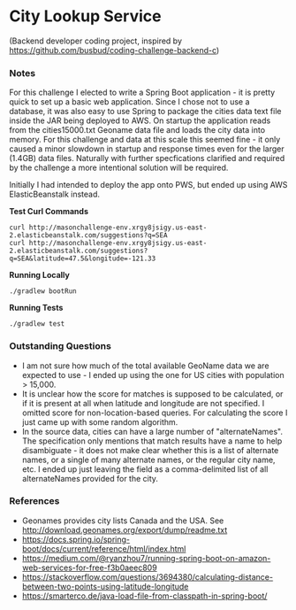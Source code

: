 # City Lookup Service

(Backend developer coding project, inspired by https://github.com/busbud/coding-challenge-backend-c)

### Notes

For this challenge I elected to write a Spring Boot application - it is pretty quick to set up a basic web application.
Since I chose not to use a database, it was also easy to use Spring to package the cities data text file inside
the JAR being deployed to AWS. On startup the application reads from the cities15000.txt Geoname data file and loads the 
city data into memory. For this challenge and data at this scale this seemed fine - it only caused a minor slowdown in 
startup and response times even for the larger (1.4GB) data files. Naturally with further specfications clarified and
required by the challenge a more intentional solution will be required.

Initially I had intended to deploy the app onto PWS, but ended up using AWS ElasticBeanstalk instead.

**Test Curl Commands**
```
curl http://masonchallenge-env.xrgy8jsigy.us-east-2.elasticbeanstalk.com/suggestions?q=SEA
curl http://masonchallenge-env.xrgy8jsigy.us-east-2.elasticbeanstalk.com/suggestions?q=SEA&latitude=47.5&longitude=-121.33
```

**Running Locally**
```
./gradlew bootRun
```

**Running Tests**
```
./gradlew test
```


### Outstanding Questions
- I am not sure how much of the total available GeoName data we are expected to use - I ended up using the one for US 
cities with population > 15,000.
- It is unclear how the score for matches is supposed to be calculated, or if it is present at all when latitude and
longitude are not specified. I omitted score for non-location-based queries. For calculating the score I just came up
with some random algorithm.
- In the source data, cities can have a large number of "alternateNames". The specification only mentions that match 
results have a name to help disambiguate - it does not make clear whether this is a list of alternate names, or a single 
of many alternate names, or the regular city name, etc. I ended up just leaving the field as a comma-delimited list of 
all alternateNames provided for the city.

### References
- Geonames provides city lists Canada and the USA. See http://download.geonames.org/export/dump/readme.txt
- https://docs.spring.io/spring-boot/docs/current/reference/html/index.html
- https://medium.com/@ryanzhou7/running-spring-boot-on-amazon-web-services-for-free-f3b0aeec809
- https://stackoverflow.com/questions/3694380/calculating-distance-between-two-points-using-latitude-longitude
- https://smarterco.de/java-load-file-from-classpath-in-spring-boot/